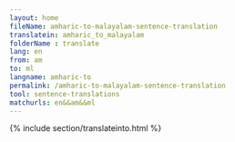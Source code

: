 ```yaml
---
layout: home
fileName: amharic-to-malayalam-sentence-translation
translatein: amharic_to_malayalam
folderName : translate
lang: en
from: am
to: ml
langname: amharic-to
permalink: /amharic-to-malayalam-sentence-translation
tool: sentence-translations
matchurls: en&&am&&ml
---
```

{% include section/translateinto.html %}
